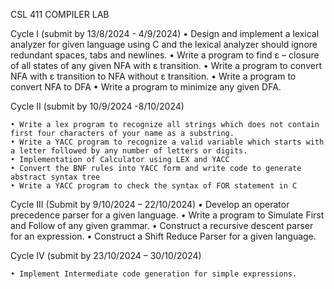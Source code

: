 CSL 411 COMPILER  LAB 

Cycle I (submit by 13/8/2024  - 4/9/2024)
    • Design and implement a lexical analyzer for given language using C and the lexical analyzer should ignore redundant spaces, tabs and newlines.
    • Write a program to find ε – closure of all states of any given NFA with ε transition.
    • Write a program to convert NFA with ε transition to NFA without  ε transition.
    • Write a program to convert NFA to DFA
    • Write a program to minimize any given DFA.


Cycle II (submit by  10/9/2024 -8/10/2024)

    • Write a lex program to recognize all strings which does not contain first four characters of your name as a substring.
    • Write a YACC program to recognize a valid variable which starts with a letter followed by any number of letters or digits.
    • Implementation of Calculator using LEX and YACC
    • Convert the BNF rules into YACC form and write code to generate     abstract syntax tree
    • Write a YACC program to check the syntax of FOR statement in C


Cycle III (Submit by 9/10/2024 – 22/10/2024)
    • Develop an operator precedence parser for a given language.
    • Write a program to Simulate First and Follow of any given grammar.
    • Construct a recursive descent parser for an expression.
    • Construct a Shift Reduce Parser for a given language.


Cycle IV (submit by 23/10/2024 – 30/10/2024)

    • Implement Intermediate code generation for simple expressions.

